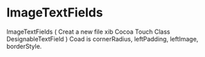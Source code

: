 # ImageTextFields
ImageTextFields ( Creat a new file xib Cocoa Touch Class DesignableTextField ) Coad is cornerRadius, leftPadding, leftImage, borderStyle.
